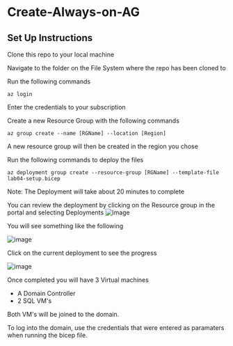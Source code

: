 # Create-Always-on-AG

## Set Up Instructions

Clone this repo to your local machine

Navigate to the folder on the File System where the repo has been cloned to

Run the following commands

~~~~~
az login
~~~~~

Enter the credentials to your subscription

Create a new Resource Group with the following commands

~~~~~
az group create --name [RGName] --location [Region]
~~~~~

A new resource group will then be created in the region you chose

Run the following commands to deploy the files

~~~~~
az deployment group create --resource-group [RGName] --template-file lab04-setup.bicep
~~~~~

Note: The Deployment will take about 20 minutes to complete

You can review the deployment by clicking on the Resource group in the portal and selecting Deployments
![image](https://github.com/mullertron/Create-Always-on-AG/assets/79084450/ebec3952-f714-45f2-8764-93134b6780ab)



You will see something like the following

![image](https://github.com/mullertron/Create-Always-on-AG/assets/79084450/2ea9f813-5027-4740-ab6f-a1b85f674dd3)



Click on the current deployment to see the progress

![image](https://github.com/mullertron/Create-Always-on-AG/assets/79084450/af69847a-07d8-416e-849c-81f6b839da89)


Once completed you will have 3 Virtual machines

- A Domain Controller
- 2 SQL VM's

Both VM's will be joined to the domain.

To log into the domain, use the credentials that were entered as paramaters when running the bicep file.
